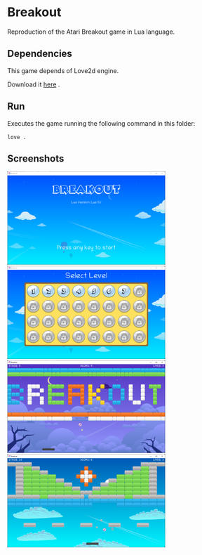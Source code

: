 # Breakout

Reproduction of the Atari Breakout game in Lua language.

## Dependencies

This game depends of Love2d engine.

Download it [here](https://love2d.org/) .

## Run

Executes the game running the following command in this folder:

```
love .
```

## Screenshots

<div float="left">
    <img src="screenshots/splash-screen.png" width="360">
    <img src="screenshots/stage-select.png" width="360">
</div>
<div float="left">
    <img src="screenshots/stage-5.png" width="360">
    <img src="screenshots/stage-14.png" width="360">
</div>
